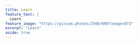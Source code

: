 ```yaml
---
title: Learn
feature_text: |
  Learn
feature_image: "https://picsum.photos/2560/600?image=873"
excerpt: "Learn"
aside: true
---
```

